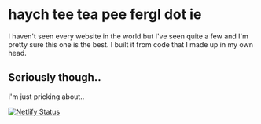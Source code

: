 # haych tee tea pee fergl dot ie
I haven't seen every website in the world but I've seen quite a few and I'm pretty sure this one is the best.
I built it from code that I made up in my own head.

## Seriously though..
I'm just pricking about..

[![Netlify Status](https://api.netlify.com/api/v1/badges/8ec3e0d9-bdfb-4e57-8413-4b9c3c13ee74/deploy-status)](https://app.netlify.com/sites/ferglie/deploys)